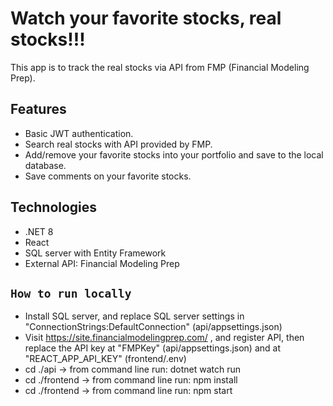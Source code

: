 # Watch your favorite stocks, real stocks!!!
This app is to track the real stocks via API from FMP (Financial Modeling Prep). 

## Features

- Basic JWT authentication.
- Search real stocks with API provided by FMP.
- Add/remove your favorite stocks into your portfolio and save to the local database.
- Save comments on your favorite stocks.

## Technologies

- .NET 8
- React
- SQL server with Entity Framework
- External API: Financial Modeling Prep

## `How to run locally`

- Install SQL server, and replace SQL server settings in "ConnectionStrings:DefaultConnection" (api/appsettings.json)
- Visit https://site.financialmodelingprep.com/ , and register API, then replace the API key at "FMPKey" (api/appsettings.json) and at "REACT_APP_API_KEY" (frontend/.env)
- cd ./api -> from command line run: dotnet watch run
- cd ./frontend -> from command line run: npm install 
- cd ./frontend -> from command line run: npm start 


